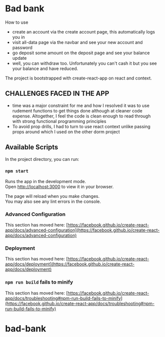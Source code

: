 # Bad bank 
How to use
- create an account via the create account page, this automatically logs you in
- visit all-data page via the navbar and see your new account and password
- go deposit some amount on the deposit page and see your balance update
- well, you can withdraw too. Unfortunately you can't cash it but you see your balance and have reduced.

The project is bootstrapped with create-react-app on react and context.

## CHALLENGES FACED IN THE APP
- time was a major constraint for me and how I resolved it was to use rudement functions to get things done although at cleaner code expense. Altogether, I feel the code is clean enough to read through with strong functional programming principles
- To avoid prop drills, I had to turn to use react context unlike passing props around which I used on the other dorm project

## Available Scripts

In the project directory, you can run:

### `npm start`

Runs the app in the development mode.\
Open [http://localhost:3000](http://localhost:3000) to view it in your browser.

The page will reload when you make changes.\
You may also see any lint errors in the console.



### Advanced Configuration

This section has moved here: [https://facebook.github.io/create-react-app/docs/advanced-configuration](https://facebook.github.io/create-react-app/docs/advanced-configuration)

### Deployment

This section has moved here: [https://facebook.github.io/create-react-app/docs/deployment](https://facebook.github.io/create-react-app/docs/deployment)

### `npm run build` fails to minify

This section has moved here: [https://facebook.github.io/create-react-app/docs/troubleshooting#npm-run-build-fails-to-minify](https://facebook.github.io/create-react-app/docs/troubleshooting#npm-run-build-fails-to-minify)
# bad-bank

